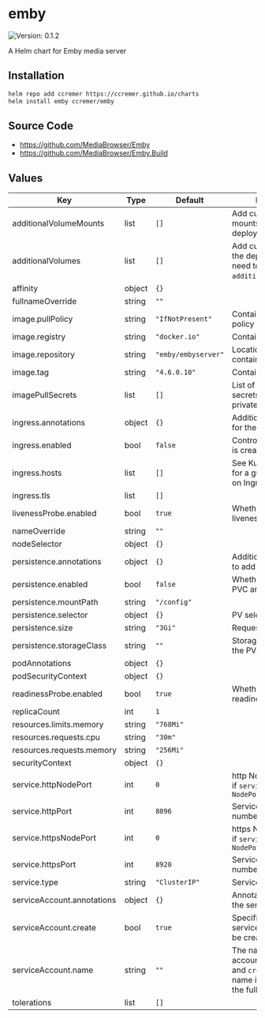 # emby

![Version: 0.1.2](https://img.shields.io/badge/Version-0.1.2-informational?style=flat-square)

A Helm chart for Emby media server

## Installation

```bash
helm repo add ccremer https://ccremer.github.io/charts
helm install emby ccremer/emby
```

## Source Code

* <https://github.com/MediaBrowser/Emby>
* <https://github.com/MediaBrowser/Emby.Build>

## Values

| Key | Type | Default | Description |
|-----|------|---------|-------------|
| additionalVolumeMounts | list | `[]` | Add custom volume mounts to the deployment |
| additionalVolumes | list | `[]` | Add custom volumes to the deployment (may need to match `additionalVolumeMounts`) |
| affinity | object | `{}` |  |
| fullnameOverride | string | `""` |  |
| image.pullPolicy | string | `"IfNotPresent"` | Container image pull policy |
| image.registry | string | `"docker.io"` | Container image registry |
| image.repository | string | `"emby/embyserver"` | Location of the container image |
| image.tag | string | `"4.6.0.10"` | Container image tag |
| imagePullSecrets | list | `[]` | List of image pull secrets if you use a privately hosted image |
| ingress.annotations | object | `{}` | Additional annotations for the Ingress object |
| ingress.enabled | bool | `false` | Control whether ingress is created |
| ingress.hosts | list | `[]` | See Kubernetes Docs for a guide to setup TLS on Ingress |
| ingress.tls | list | `[]` |  |
| livenessProbe.enabled | bool | `true` | Whether to enable the liveness probe |
| nameOverride | string | `""` |  |
| nodeSelector | object | `{}` |  |
| persistence.annotations | object | `{}` | Additional annotations to add to the PVC |
| persistence.enabled | bool | `false` | Whether to enable the PVC and mount |
| persistence.mountPath | string | `"/config"` |  |
| persistence.selector | object | `{}` | PV selector |
| persistence.size | string | `"3Gi"` | Requested storage size |
| persistence.storageClass | string | `""` | Storage Class name of the PV |
| podAnnotations | object | `{}` |  |
| podSecurityContext | object | `{}` |  |
| readinessProbe.enabled | bool | `true` | Whether to enable the readiness probe |
| replicaCount | int | `1` |  |
| resources.limits.memory | string | `"768Mi"` |  |
| resources.requests.cpu | string | `"30m"` |  |
| resources.requests.memory | string | `"256Mi"` |  |
| securityContext | object | `{}` |  |
| service.httpNodePort | int | `0` | http Node port number if `service.type` is `NodePort` |
| service.httpPort | int | `8096` | Service http port number |
| service.httpsNodePort | int | `0` | https Node port number if `service.type` is `NodePort` |
| service.httpsPort | int | `8920` | Service https port number |
| service.type | string | `"ClusterIP"` | Service type |
| serviceAccount.annotations | object | `{}` | Annotations to add to the service account |
| serviceAccount.create | bool | `true` | Specifies whether a service account should be created |
| serviceAccount.name | string | `""` | The name of the service account to use. If not set and `create` is `true`, a name is generated using the fullname template |
| tolerations | list | `[]` |  |
